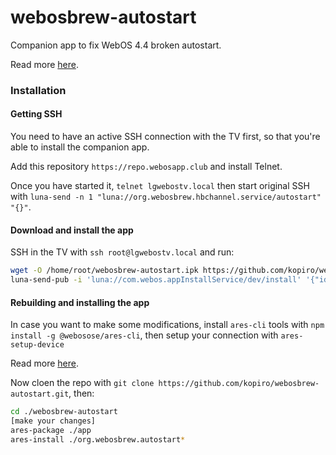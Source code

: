 # webosbrew-autostart

Companion app to fix WebOS 4.4 broken autostart.

Read more [here](https://github.com/webosbrew/webos-homebrew-channel/issues/124#issuecomment-1296193438).

### Installation

#### Getting SSH

You need to have an active SSH connection with the TV first, so that you're able to install the companion app.

Add this repository `https://repo.webosapp.club` and install Telnet.

Once you have started it, `telnet lgwebostv.local` then start original SSH with `luna-send -n 1 "luna://org.webosbrew.hbchannel.service/autostart" "{}"`.

#### Download and install the app

SSH in the TV with `ssh root@lgwebostv.local` and run:

```sh
wget -O /home/root/webosbrew-autostart.ipk https://github.com/kopiro/webosbrew-autostart/raw/main/org.webosbrew.autostart_0.0.2_all.ipk
luna-send-pub -i 'luna://com.webos.appInstallService/dev/install' '{"id":"org.webosbrew.autostart","subscribe":true,"ipkUrl":"/home/root/webosbrew-autostart.ipk"}'
```

#### Rebuilding and installing the app

In case you want to make some modifications, install `ares-cli` tools with `npm install -g @webosose/ares-cli`,
then setup your connection with `ares-setup-device`

Read more [here](https://webostv.developer.lge.com/develop/tools/cli-introduction).

Now cloen the repo with `git clone https://github.com/kopiro/webosbrew-autostart.git`, then:

```sh
cd ./webosbrew-autostart
[make your changes]
ares-package ./app
ares-install ./org.webosbrew.autostart*
```
